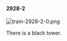 #### 2928-2
![train-2928-2-0.png](https://github.com/lil-lab/nlvr/raw/master/nlvr/train/images/29/train-2928-2-0.png "train-2928-2-0.png")

There is a black tower.